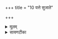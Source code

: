 +++
title = "10 यत्ते सुजाते"

+++
<details><summary>मूलम्</summary>

यत्ते॑ सुजाते हि॒मव॑त्सु भेष॒जम् ।  
म॒यो॒भूश्शन्त॑मा॒ यद्धृ॒दोसि॑ ।  
ततो॑ नो देहि सीबले ।  

</details>

<details><summary>सायणटीका</summary>

10दशमीमाह - सीबलाशब्दः कांचिदोषधिं वल्लीरूपामाचष्टे ॥ सा च हिमवत्सानुषूत्पद्यते ॥ हिमवत्सु पर्वतविशेषेषु सुजाते सुष्ठूत्पन्ने हे ओषधे! ते त्वदीयं यद्भेषजं रोगविनाशमौषधमस्ति ॥ यत् यतस्त्वं हृदो हृदयस्य शंतमा सर्वोपद्रवशमनहेतुः मयोभूः सुखस्य भावयित्री चासि ॥ हे सीबले! एतत्संज्ञके ओषधे! ततस्तादृश्यास्त्वत्सकाशात्तदौषधं नो देहि ॥॥


</details>

